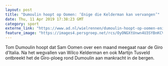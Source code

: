 ```yaml
---
layout: post
title: "Dumoulin hoopt op Oomen: ‘Enige die Kelderman kan vervangen’"
date: Thu, 11 Apr 2019 17:38:23 GMT
category: sport
externe_link: "https://www.ad.nl/wielrennen/dumoulin-hoopt-op-oomen-enige-die-kelderman-kan-vervangen~ad0f3163/"
feature_image: "https://images4.persgroep.net/rcs/OyONGXtUnwn4U3SYBnKCVC2tzRc/diocontent/143647575/_fitwidth/400/?appId=21791a8992982cd8da851550a453bd7f&quality=0.7"
---
```


Tom Dumoulin hoopt dat Sam Oomen over een maand meegaat naar de Giro d’Italia. Na het wegvallen van Wilco Kelderman en ook Martijn Tusveld ontbreekt het de Giro-ploeg rond Dumoulin aan mankracht in de bergen.
